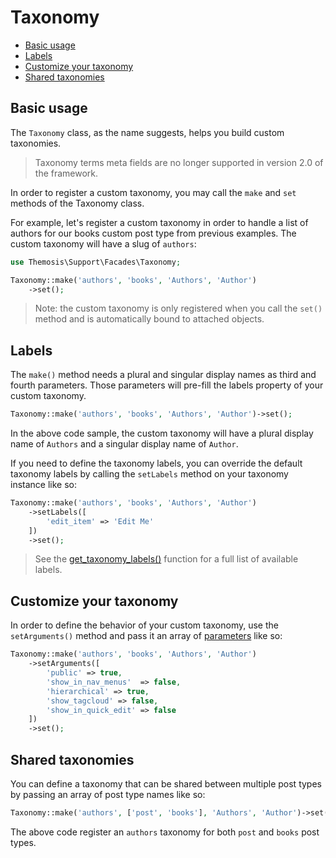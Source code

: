 Taxonomy
========

- [Basic usage](#basic-usage)
- [Labels](#labels)
- [Customize your taxonomy](#customize-your-taxonomy)
- [Shared taxonomies](#shared-taxonomies)

Basic usage
-----------

The `Taxonomy` class, as the name suggests, helps you build custom taxonomies.

> Taxonomy terms meta fields are no longer supported in version 2.0 of the framework.

In order to register a custom taxonomy, you may call the `make` and `set` methods of the Taxonomy class.

For example, let's register a custom taxonomy in order to handle a list of authors for our books custom post type from previous examples. The custom taxonomy will have a slug of `authors`:

```php
use Themosis\Support\Facades\Taxonomy;

Taxonomy::make('authors', 'books', 'Authors', 'Author')
    ->set();
```
> Note: the custom taxonomy is only registered when you call the `set()` method and is automatically bound to attached objects.

Labels
------

The `make()` method needs a plural and singular display names as third and fourth parameters. Those parameters will pre-fill the labels property of your custom taxonomy.

```php
Taxonomy::make('authors', 'books', 'Authors', 'Author')->set();
```

In the above code sample, the custom taxonomy will have a plural display name of `Authors` and a singular display name of `Author`.

If you need to define the taxonomy labels, you can override the default taxonomy labels by calling the `setLabels` method on your taxonomy instance like so:

```php
Taxonomy::make('authors', 'books', 'Authors', 'Author')
    ->setLabels([
        'edit_item' => 'Edit Me'
    ])
    ->set();
```

  > See the [get_taxonomy_labels()](https://developer.wordpress.org/reference/functions/get_taxonomy_labels/) function for a full list of available labels.

Customize your taxonomy
-----------------------

In order to define the behavior of your custom taxonomy, use the `setArguments()` method and pass it an array of [parameters](https://developer.wordpress.org/reference/functions/register_taxonomy/#parameters) like so:

```php
Taxonomy::make('authors', 'books', 'Authors', 'Author')
    ->setArguments([
        'public' => true,
        'show_in_nav_menus'  => false,
        'hierarchical' => true,
        'show_tagcloud' => false,
        'show_in_quick_edit' => false
    ])
    ->set();
```

Shared taxonomies
-----------------

You can define a taxonomy that can be shared between multiple post types by passing an array of post type names like so:

```php
Taxonomy::make('authors', ['post', 'books'], 'Authors', 'Author')->set();
```

The above code register an `authors` taxonomy for both `post` and `books` post types.